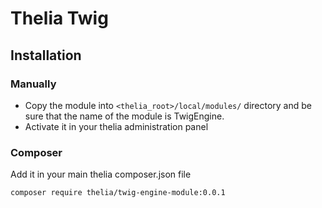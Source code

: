# Thelia Twig

## Installation

### Manually

* Copy the module into ```<thelia_root>/local/modules/``` directory and be sure that the name of the module is TwigEngine.
* Activate it in your thelia administration panel

### Composer

Add it in your main thelia composer.json file

```
composer require thelia/twig-engine-module:0.0.1
```
